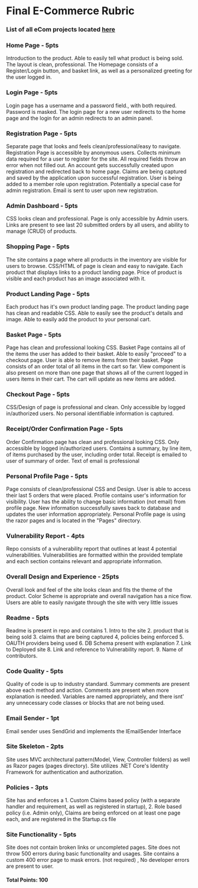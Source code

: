 # Final E-Commerce Rubric 
 
### List of all eCom projects located [here]()

### Home Page - 5pts
Introduction to the product. Able to easily tell what product is being sold. The layout is clean, professional. The Homepage consists of a Register/Login button, and basket link, as well as a personalized greeting for the user logged in.
 

### Login Page - 5pts
Login page has a username and a password field., with both required. Password is masked. The login page for a new user redirects to the home page and the login for an admin redirects to an admin panel.
 

### Registration Page  - 5pts
Separate page that looks and feels clean/professional/easy to navigate. Registration Page is accessible by anonymous users. Collects minimum data required for a user to register for the site. All required fields throw an error when not filled out. An account gets successfully created upon registration and redirected back to home page. Claims are being captured and saved by the application upon successful registration. User is being added to a member role upon registration. Potentially a special case for admin registration. Email is sent to user upon new registration.
 
### Admin Dashboard  - 5pts
CSS looks clean and professional. Page is only accessible by Admin users. Links are present to see last 20 submitted orders by all users, and ability to manage (CRUD) of products.

 
### Shopping Page - 5pts 
The site contains a page where all products in the inventory are visible for users to browse. CSS/HTML of page is clean and easy to navigate. Each product that displays links to a product landing page. Price of product is visible and each product has an image associated with it.
 
### Product Landing Page - 5pts
Each product has it's own product landing page. The product landing page has clean and readable CSS. Able to easily see the product's details and image. Able to easily add the product to your personal cart.

 
### Basket Page - 5pts 
Page has clean and professional looking CSS. Basket Page contains all of the items the user has added to their basket. Able to easily "proceed" to a checkout page. User is able to remove items from their basket. Page consists of an order total of all items in the cart so far. View component is also present on more than one page that shows all of the current logged in users items in their cart. The cart will update as new items are added.

 
### Checkout Page - 5pts
CSS/Design of page is professional and clean. Only accessible by logged in/authorized users. No personal identifiable information is captured.

 
### Receipt/Order Confirmation Page - 5pts
Order Confirmation page has clean and professional looking CSS. Only accessible by logged in/authorized users. Contains a summary, by line item, of items purchased by the user, including order total. Receipt is emailed to user of summary of order. Text of email is professional

 
### Personal Profile Page - 5pts
Page consists of clean/professional CSS and Design. User is able to access their last 5 orders that were placed. Profile contains user's information for visibility. User has the ability to change basic information (not email) from profile page. New information successfully saves back to database and updates the user information appropriately. Personal Profile page is using the razor pages and is located in the "Pages" directory.
 
### Vulnerability Report - 4pts
Repo consists of a vulnerability report that outlines at least 4 potential vulnerabilities. Vulnerabilities are formatted within the provided template and each section contains relevant and appropriate information.

 
### Overall Design and Experience - 25pts
Overall look and feel of the site looks clean and fits the theme of the product. Color Scheme is appropriate and overall navigation has a nice flow. Users are able to easily navigate through the site with very little issues

 
### Readme - 5pts 
Readme is present in repo and contains 1. Intro to the site 2. product that is being sold 3. claims that are being captured 4, policies being enforced 5. OAUTH providers being used 6. DB Schema present with explanation 7. Link to Deployed site 8. Link and reference to Vulnerability report. 9. Name of contributors.

 
### Code Quality - 5pts
Quality of code is up to industry standard. Summary comments are present above each method and action. Comments are present when more explanation is needed. Variables are named appropriately, and there isnt' any unnecessary code classes or blocks that are not being used.
 
### Email Sender - 1pt
Email sender uses SendGrid and implements the IEmailSender Interface

 
### Site Skeleton - 2pts
Site uses MVC architectural pattern(Model, View, Controller folders) as well as Razor pages (pages directory). Site utilizes .NET Core's Identity Framework for authentication and authorization.

 
### Policies - 3pts
Site has and enforces a 1. Custom Claims based policy (with a separate handler and requirement, as well as registered in startup), 2. Role based policy (i.e. Admin only), Claims are being enforced on at least one page each, and are registered in the Startup.cs file

 
### Site Functionality - 5pts
Site does not contain broken links or uncompleted pages. Site does not throw 500 errors during basic functionality and usages. Site contains a custom 400 error page to mask errors. (not required) , No developer errors are present to user.

#### Total Points: 100 
